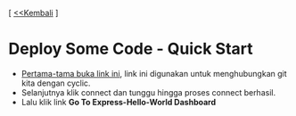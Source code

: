[ [<<Kembali](README.md) ]
# Deploy Some Code - Quick Start
- [Pertama-tama buka link ini](https://app.cyclic.sh/#/deploy/cyclic-software/express-hello-world), link ini digunakan untuk menghubungkan git kita dengan cyclic.
- Selanjutnya klik connect dan tunggu hingga proses connect berhasil.
- Lalu klik link **Go To Express-Hello-World Dashboard**
